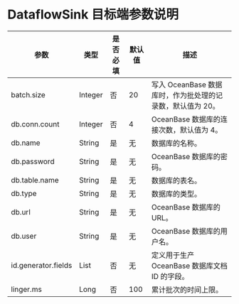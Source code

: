 # DataflowSink 目标端参数说明

|         参数          |   类型    | 是否必填 |         默认值          |                                                 描述                                                 |
|---------------------|---------|------|----------------------|----------------------------------------------------------------------------------------------------|
| batch.size          | Integer | 否    | 20                   | 写入 OceanBase 数据库时，作为批处理的记录数，默认值为 20。                                                               |
| db.conn.count       | Integer | 否    | 4                    | OceanBase 数据库的连接次数，默认值为 4。                                                                         |
| db.name             | String  | 是    | 无                    | 数据库的名称。                                                                                            |
| db.password         | String  | 是    | 无                    | OceanBase 数据库的密码。                                                                                  |
| db.table.name       | String  | 是    | 无                    | 数据库的表名。                                                                                            |
| db.type             | String  | 是    | 无                    | 数据库的类型。                                                                                            |
| db.url              | String  | 是    | 无                    | OceanBase 数据库的 URL。                                                                                |
| db.user             | String  | 是    | 无                    | OceanBase 数据库的用户名。                                                                                 |
| id.generator.fields | List    | 否    | 无                    | 定义用于生产 OceanBase 数据库文档 ID 的字段。                                                                     |
| linger.ms           | Long    | 否    | 100                  | 累计批次的时间上限。                                                                                         |
